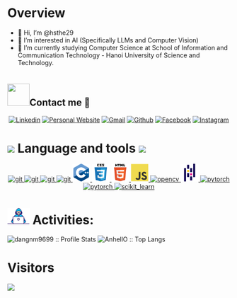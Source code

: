 # Overview

- 👋 Hi, I’m @hsthe29
- 👀 I’m interested in AI (Specifically LLMs and Computer Vision)
- 🌱 I’m currently studying Computer Science at School of Information and Communication Technology - Hanoi University of
  Science and Technology.

# <h2 align="left"><img src="https://media.giphy.com/media/iY8CRBdQXODJSCERIr/giphy.gif" width="50" height="50" style="margin-right: 0px;">Contact me 🤝</h2>

<p align="center">
  <a href="https://www.linkedin.com/in/sy-the-ho-ba02282b7/"><img width="50" height="50" src="https://img.icons8.com/bubbles/50/linkedin.png" alt="Linkedin"/></a>
  <a href="https://hsthe29.github.io/"><img width="50" height="50" src="https://img.icons8.com/bubbles/50/resume.png" alt="Personal Website"/></a>
  <a href="thex6qcna@gmail.com"><img src="https://img.icons8.com/bubbles/50/gmail-new.png" alt="Gmail"/></a>
  <a href="https://github.com/hsthe29"><img width="50" height="50" src="https://img.icons8.com/bubbles/50/github.png" alt="Github"/></a>
  <a href="https://www.facebook.com/thehs.29/"><img src="https://img.icons8.com/bubbles/50/000000/facebook-f.png" alt="Facebook"/></a>
  <a href="https://www.instagram.com/the.hosy/"><img src="https://img.icons8.com/bubbles/50/instagram-new--v2.png" alt="Instagram"/></a>
</p>

# <img src="https://drive.google.com/uc?id=1Qu--qOtp5yFN0OzkKA25R-nN9nQzdVPl" width="32"> Language and tools <img src="https://drive.google.com/uc?id=1Qu--qOtp5yFN0OzkKA25R-nN9nQzdVPl" width="32">

<p align="center">
  <a href="https://git-scm.com/" target="_blank" rel="noreferrer">
    <img src="https://www.vectorlogo.zone/logos/git-scm/git-scm-icon.svg" alt="git" width="40" height="40"/>
  </a>
  <a href="https://kotlinlang.org/" target="_blank" rel="noreferrer">
    <img src="https://www.vectorlogo.zone/logos/kotlin/kotlin-icon.svg" alt="git" width="40" height="40"/>
  </a>
  <a href="https://www.java.com/" target="_blank" rel="noreferrer">
    <img src="https://www.vectorlogo.zone/logos/java/java-icon.svg" alt="git" width="40" height="40"/>
  </a>
  <a href="https://www.python.org/" target="_blank" rel="noreferrer">
    <img src="https://www.vectorlogo.zone/logos/python/python-icon.svg" alt="git" width="40" height="40"/>
  </a>
  <a href="https://www.w3schools.com/cpp/" target="_blank" rel="noreferrer">
    <img src="https://raw.githubusercontent.com/devicons/devicon/master/icons/cplusplus/cplusplus-original.svg" alt="cplusplus" width="40" height="40"/>
  </a>
  <a href="https://www.w3schools.com/css/" target="_blank" rel="noreferrer">
    <img src="https://raw.githubusercontent.com/devicons/devicon/master/icons/css3/css3-original-wordmark.svg" alt="css3" width="40" height="40"/>
  </a>
  <a href="https://www.w3.org/html/" target="_blank" rel="noreferrer">
    <img src="https://raw.githubusercontent.com/devicons/devicon/master/icons/html5/html5-original-wordmark.svg" alt="html5" width="40" height="40"/>
  </a>
  <a href="https://developer.mozilla.org/en-US/docs/Web/JavaScript" target="_blank" rel="noreferrer">
    <img src="https://raw.githubusercontent.com/devicons/devicon/master/icons/javascript/javascript-original.svg" alt="javascript" width="40" height="40"/>
  </a>
  <a href="https://opencv.org/" target="_blank" rel="noreferrer">
    <img src="https://www.vectorlogo.zone/logos/opencv/opencv-icon.svg" alt="opencv" width="40" height="40"/>
  </a>
  <a href="https://pandas.pydata.org/" target="_blank" rel="noreferrer">
    <img src="https://raw.githubusercontent.com/devicons/devicon/2ae2a900d2f041da66e950e4d48052658d850630/icons/pandas/pandas-original.svg" alt="pandas" width="40" height="40"/>
  </a>
  <a href="https://pytorch.org/" target="_blank" rel="noreferrer">
    <img src="https://www.vectorlogo.zone/logos/pytorch/pytorch-icon.svg" alt="pytorch" width="40" height="40"/>
  </a>
  <a href="https://tensorflow.org/" target="_blank" rel="noreferrer">
    <img src="https://www.vectorlogo.zone/logos/tensorflow/tensorflow-icon.svg" alt="pytorch" width="40" height="40"/>
  </a>
  <a href="https://scikit-learn.org/" target="_blank" rel="noreferrer">
    <img src="https://upload.wikimedia.org/wikipedia/commons/0/05/Scikit_learn_logo_small.svg" alt="scikit_learn" width="40" height="40"/>
  </a>
</p>

<!---
hsthe29/hsthe29 is a ✨ special ✨ repository because its `README.md` (this file) appears on your GitHub profile.
You can click the Preview link to take a look at your changes.
--->

# <img src="https://raw.githubusercontent.com/dev-akshat/archive/main/images/gifs/others/dev_boy.gif" width="50"> Activities:

<p>
  <img height="180em" width="50%" src="https://github-readme-stats.vercel.app/api?username=hsthe29&show_icons=true&theme=synthwave" alt="dangnm9699 :: Profile Stats" />
  <img height="180em" width="49%" styles="align: right" src="https://github-readme-stats.vercel.app/api/top-langs/?username=hsthe29&langs_count=10&theme=tokyonight&layout=compact" alt="AnhellO :: Top Langs" />
</p>

# Visitors 

![](https://komarev.com/ghpvc/?username=hsthe29&color=brightgreen)


